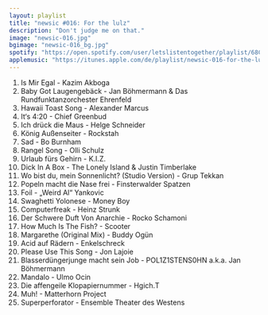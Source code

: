 ```yaml
---
layout: playlist
title: "newsic #016: For the lulz"
description: "Don't judge me on that."
image: "newsic-016.jpg"
bgimage: "newsic-016_bg.jpg"
spotify: "https://open.spotify.com/user/letslistentogether/playlist/68CUAltoxbc7xMybpj6FgS"
applemusic: "https://itunes.apple.com/de/playlist/newsic-016-for-the-lulz/idpl.8ecd10d124dd4d1d969733478435b9d9"
---
```


<ol>
	<li>Is Mir Egal - Kazim Akboga</li>
	<li>Baby Got Laugengebäck - Jan Böhmermann & Das Rundfunktanzorchester Ehrenfeld</li>
	<li>Hawaii Toast Song - Alexander Marcus</li>
	<li>It‘s 4:20 - Chief Greenbud</li>
	<li>Ich drück die Maus - Helge Schneider</li>
	<li>König Außenseiter - Rockstah</li>
	<li>Sad - Bo Burnham</li>
	<li>Rangel Song - Olli Schulz</li>
	<li>Urlaub fürs Gehirn - K.I.Z.</li>
	<li>Dick In A Box - The Lonely Island & Justin Timberlake</li>
	<li>Wo bist du, mein Sonnenlicht? (Studio Version) - Grup Tekkan</li>
	<li>Popeln macht die Nase frei - Finsterwalder Spatzen</li>
	<li>Foil - „Weird Al“ Yankovic</li>
	<li>Swaghetti Yolonese - Money Boy</li>
	<li>Computerfreak - Heinz Strunk</li>
	<li>Der Schwere Duft Von Anarchie - Rocko Schamoni</li>
	<li>How Much Is The Fish? - Scooter</li>
	<li>Margarethe (Original Mix) - Buddy Ogün</li>
	<li>Acid auf Rädern - Enkelschreck</li>
	<li>Please Use This Song - Jon Lajoie</li>
	<li>Blasserdüngerjunge macht sein Job - POL1Z1STENS0HN a.k.a. Jan Böhmermann</li>
	<li>Mandalo - Ulmo Ocin</li>
	<li>Die affengeile Klopapiernummer - Hgich.T</li>
	<li>Muh! - Matterhorn Project</li>
	<li>Superperforator - Ensemble Theater des Westens</li>
</ol>